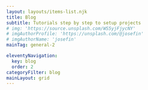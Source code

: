 ```yaml
---
layout: layouts/items-list.njk
title: Blog
subtitle: Tutorials step by step to setup projects
# img: 'https://source.unsplash.com/WS5yjFjycNY'
# imgAuthorProfile: 'https://unsplash.com/@josefin'
# imgAuthorName: 'josefin'
mainTag: general-2

eleventyNavigation:
  key: blog
  order: 2
categoryFilter: blog
mainLayout: grid
---
```

